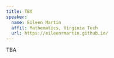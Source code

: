 ```yaml
---
title: TBA
speaker: 
  name: Eileen Martin
  affil: Mathematics, Virginia Tech
  url: https://eileenrmartin.github.io/
---
```


TBA

